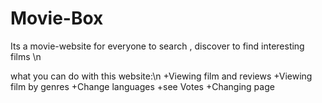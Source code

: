 # Movie-Box
Its a movie-website for everyone to search , discover to find interesting films \n


what you can do with this website:\n
  +Viewing film and reviews
  +Viewing film by genres 
  +Change languages 
  +see Votes
  +Changing page
